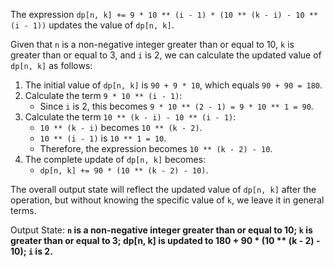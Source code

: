 The expression `dp[n, k] += 9 * 10 ** (i - 1) * (10 ** (k - i) - 10 ** (i - 1))` updates the value of `dp[n, k]`.

Given that `n` is a non-negative integer greater than or equal to 10, `k` is greater than or equal to 3, and `i` is 2, we can calculate the updated value of `dp[n, k]` as follows:

1. The initial value of `dp[n, k]` is `90 + 9 * 10`, which equals `90 + 90 = 180`.
2. Calculate the term `9 * 10 ** (i - 1)`:
   - Since `i` is 2, this becomes `9 * 10 ** (2 - 1) = 9 * 10 ** 1 = 90`.
3. Calculate the term `10 ** (k - i) - 10 ** (i - 1)`:
   - `10 ** (k - i)` becomes `10 ** (k - 2)`.
   - `10 ** (i - 1)` is `10 ** 1 = 10`.
   - Therefore, the expression becomes `10 ** (k - 2) - 10`.
4. The complete update of `dp[n, k]` becomes:
   - `dp[n, k] += 90 * (10 ** (k - 2) - 10)`.

The overall output state will reflect the updated value of `dp[n, k]` after the operation, but without knowing the specific value of `k`, we leave it in general terms.

Output State: **`n` is a non-negative integer greater than or equal to 10; `k` is greater than or equal to 3; dp[n, k] is updated to 180 + 90 * (10 ** (k - 2) - 10); `i` is 2.**